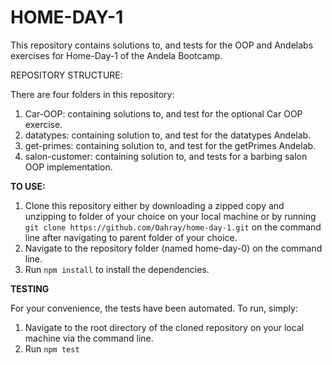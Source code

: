 # HOME-DAY-1
This repository contains solutions to, and tests for the OOP and Andelabs exercises for Home-Day-1 of the Andela Bootcamp.

REPOSITORY STRUCTURE:

There are four folders in this repository:
   1. Car-OOP: containing solutions to, and test for the optional Car OOP exercise.
   2. datatypes: containing solution to, and test for the datatypes Andelab.
   3. get-primes: containing solution to, and test for the getPrimes Andelab.
   4. salon-customer: containing solution to, and tests for a barbing salon OOP implementation.

**TO USE:**

   1. Clone this repository either by downloading a zipped copy and unzipping to folder of your choice on your local machine or by running `git clone https://github.com/Oahray/home-day-1.git` on the command line after navigating to parent folder of your choice.
   2. Navigate to the repository folder (named home-day-0) on the command line.
   3. Run `npm install` to install the dependencies. 

**TESTING**

For your convenience, the tests have been automated. To run, simply: 
   1. Navigate to the root directory of the cloned repository on your local machine via the command line.
   2. Run `npm test`
